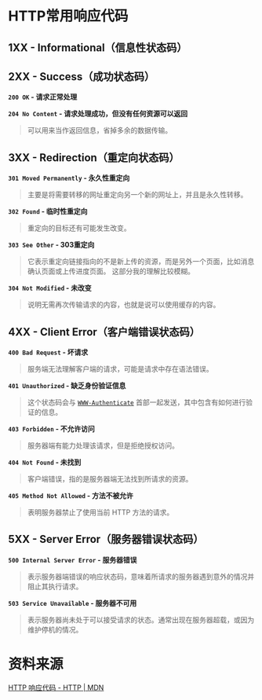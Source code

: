 # HTTP常用响应代码

## 1XX - Informational（信息性状态码）

## 2XX - Success（成功状态码）

**`200 OK` - 请求正常处理**

**`204 No Content` - 请求处理成功，但没有任何资源可以返回**

> 可以用来当作返回信息，省掉多余的数据传输。

## 3XX - Redirection（重定向状态码）

**`301 Moved Permanently` - 永久性重定向**

> 主要是将需要转移的网址重定向另一个新的网址上，并且是永久性转移。

**`302 Found` - 临时性重定向**

> 重定向的目标还有可能发生改变。

**`303 See Other` - 303重定向**

> 它表示重定向链接指向的不是新上传的资源，而是另外一个页面，比如消息确认页面或上传进度页面。
> 这部分我的理解比较模糊。

**`304 Not Modified` - 未改变**

> 说明无需再次传输请求的内容，也就是说可以使用缓存的内容。

## 4XX - Client Error（客户端错误状态码）

**`400 Bad Request` - 坏请求**

> 服务端无法理解客户端的请求，可能是请求中存在语法错误。

**`401 Unauthorized` - 缺乏身份验证信息**

> 这个状态码会与  [`WWW-Authenticate`](https://developer.mozilla.org/zh-CN/docs/Web/HTTP/Headers/WWW-Authenticate) 首部一起发送，其中包含有如何进行验证的信息。

**`403 Forbidden` - 不允许访问**

> 服务器端有能力处理该请求，但是拒绝授权访问。

**`404 Not Found` - 未找到**

> 客户端错误，指的是服务器端无法找到所请求的资源。

**`405 Method Not Allowed` - 方法不被允许**

> 表明服务器禁止了使用当前 HTTP 方法的请求。

## 5XX - Server Error（服务器错误状态码）

**`500 Internal Server Error` - 服务器错误**

> 表示服务器端错误的响应状态码，意味着所请求的服务器遇到意外的情况并阻止其执行请求。

**`503 Service Unavailable` - 服务器不可用**

> 表示服务器尚未处于可以接受请求的状态。通常出现在服务器超载，或因为维护停机的情况。

# 资料来源

[HTTP 响应代码 - HTTP | MDN](https://developer.mozilla.org/zh-CN/docs/Web/HTTP/Status)